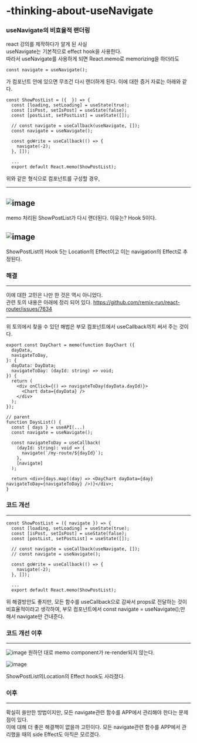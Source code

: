 ﻿# -thinking-about-useNavigate

### useNavigate의 비효율적 랜더링
react 강의를 제작하다가 알게 된 사실\
useNavigate는 기본적으로 effect hook을 사용한다.\
따라서 useNavigate를 사용하게 되면 React.memo로 memorizing을 하더라도 

```
const navigate = useNavigate();
```

가 컴포넌트 안에 있으면 무조건 다시 랜더하게 된다. 이에 대한 증거 자료는 아래와 같다.



```
const ShowPostList = ({  }) => {
  const [loading, setLoading] = useState(true);
  const [isPost, setIsPost] = useState(false);
  const [postList, setPostList] = useState([]);

  // const navigate = useCallback(useNavigate, []);
  const navigate = useNavigate();

  const goWrite = useCallback(() => {
    navigate(-2);
  }, []);
  
  ...
  export default React.memo(ShowPostList);
```

위와 같은 형식으로 컴포넌트를 구성할 경우, 

---
![image](https://user-images.githubusercontent.com/59525356/157872277-75bc9dbd-ae3e-4305-a745-caa0e819788b.png)
---

memo 처리된 ShowPostList가 다시 랜더된다. 이유는? Hook 5이다. 

![image](https://user-images.githubusercontent.com/59525356/157872512-1b17b76e-2f26-4b1e-8e24-181709e94236.png)
---

ShowPostList의 Hook 5는 Location의 Effect이고 이는 navigation의 Effect로 추정된다.

### 해결
-----

이에 대한 고민은 나만 한 것은 역시 아니었다.\
관련 토의 내용은 아래에 정리 되어 있다.
https://github.com/remix-run/react-router/issues/7634

---
위 토의에서 찾을 수 있던 해법은 부모 컴포넌트에서 useCallback까지 써서 주는 것이다.

```// child
export const DayChart = memo(function DayChart ({
  dayData,
  navigateToDay,
}: {
  dayData: DayData;
  navigateToDay: (dayId: string) => void;
}) {
  return (
    <div onClick={() => navigateToDay(dayData.dayId)}>
      <Chart data={dayData} />
    </div>
  );
});

// parent
function DaysList() {
  const { days } = useAPI(...)
  const navigate = useNavigate();

  const navigateToDay = useCallback(
    (dayId: string): void => {
      navigate(`/my-route/${dayId}`);
    },
    [navigate]
  );

  return <div>{days.map((day) => <DayChart dayData={day} navigateToDay={navigateToDay} />)}</div>;
}
```


### 코드 개선
-----

```
const ShowPostList = ({ navigate }) => {
  const [loading, setLoading] = useState(true);
  const [isPost, setIsPost] = useState(false);
  const [postList, setPostList] = useState([]);

  // const navigate = useCallback(useNavigate, []);
  // const navigate = useNavigate();

  const goWrite = useCallback(() => {
    navigate(-2);
  }, []);
  
  ...
  export default React.memo(ShowPostList);
```

위 해결방안도 좋지만, 모든 함수를 useCallback으로 감싸서 props로 전달하는 것이 비효율적이라고 생각하여, 
부모 컴포넌트에서 const navigate = useNavigate();만 해서 navigate만 건내준다.

### 코드 개선 이후
-----

![image](https://user-images.githubusercontent.com/59525356/157876816-e7c49a2c-adf5-40d3-8715-01cc5ffb508d.png)
원하던 대로 memo component가 re-render되지 않는다.

![image](https://user-images.githubusercontent.com/59525356/157876927-ac3b1c38-469f-4e40-8eb7-6c5f34164750.png)

 ShowPostList의Location의 Effect hook도 사라졌다.


### 이후
-----

확실히 쓸만한 방법이지만, 모든 navigate관련 함수를 APP에서 관리해야 한다는 문제점이 있다.\
이에 대해 더 좋은 해결책이 없을까 고민이다.
모든 navigate관련 함수를 APP에서 관리했을 때의 side Effect도 아직은 모르겠다.

